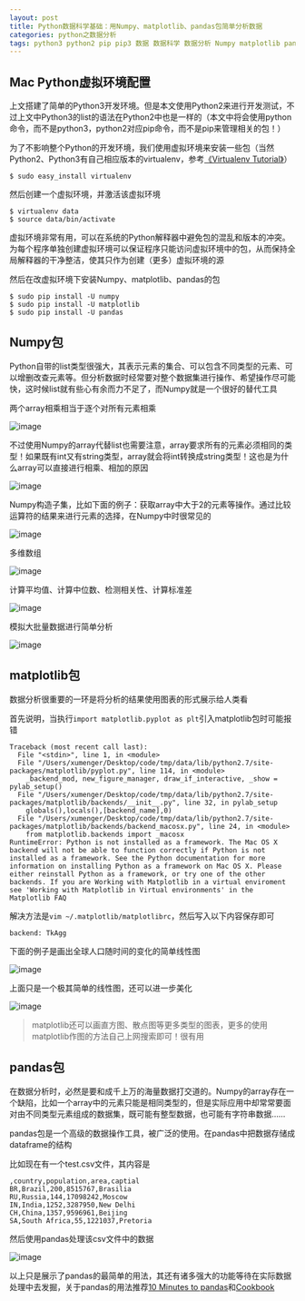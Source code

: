 ```yaml
---
layout: post
title: Python数据科学基础：用Numpy、matplotlib、pandas包简单分析数据
categories: python之数据分析
tags: python3 python2 pip pip3 数据 数据科学 数据分析 Numpy matplotlib pandas csv mac
---
```


## Mac Python虚拟环境配置

上文搭建了简单的Python3开发环境。但是本文使用Python2来进行开发测试，不过上文中Python3的list的语法在Python2中也是一样的（本文中将会使用python命令，而不是python3，python2对应pip命令，而不是pip来管理相关的包！）

为了不影响整个Python的开发环境，我们使用虚拟环境来安装一些包（当然Python2、Python3有自己相应版本的virtualenv，参考[《Virtualenv Tutorial》](http://www.simononsoftware.com/virtualenv-tutorial/)）

```
$ sudo easy_install virtualenv
```

然后创建一个虚拟环境，并激活该虚拟环境

```
$ virtualenv data
$ source data/bin/activate
```

虚拟环境非常有用，可以在系统的Python解释器中避免包的混乱和版本的冲突。为每个程序单独创建虚拟环境可以保证程序只能访问虚拟环境中的包，从而保持全局解释器的干净整洁，使其只作为创建（更多）虚拟环境的源

然后在改虚拟环境下安装Numpy、matplotlib、pandas的包

```
$ sudo pip install -U numpy
$ sudo pip install -U matplotlib
$ sudo pip install -U pandas
```

## Numpy包

Python自带的list类型很强大，其表示元素的集合、可以包含不同类型的元素、可以增删改查元素等。但分析数据时经常要对整个数据集进行操作、希望操作尽可能快，这时候list就有些心有余而力不足了，而Numpy就是一个很好的替代工具

两个array相乘相当于逐个对所有元素相乘

![image](../media/image/2017-01-09/31.png)

不过使用Numpy的array代替list也需要注意，array要求所有的元素必须相同的类型！如果既有int又有string类型，array就会将int转换成string类型！这也是为什么array可以直接进行相乘、相加的原因

![image](../media/image/2017-01-09/32.png)

Numpy构造子集，比如下面的例子：获取array中大于2的元素等操作。通过比较运算符的结果来进行元素的选择，在Numpy中时很常见的

![image](../media/image/2017-01-09/33.png)

多维数组

![image](../media/image/2017-01-09/34.png)

计算平均值、计算中位数、检测相关性、计算标准差

![image](../media/image/2017-01-09/35.png)

模拟大批量数据进行简单分析

![image](../media/image/2017-01-09/36.png)

## matplotlib包

数据分析很重要的一环是将分析的结果使用图表的形式展示给人类看

首先说明，当执行`import matplotlib.pyplot as plt`引入matplotlib包时可能报错

```
Traceback (most recent call last):
  File "<stdin>", line 1, in <module>
  File "/Users/xumenger/Desktop/code/tmp/data/lib/python2.7/site-packages/matplotlib/pyplot.py", line 114, in <module>
    _backend_mod, new_figure_manager, draw_if_interactive, _show = pylab_setup()
  File "/Users/xumenger/Desktop/code/tmp/data/lib/python2.7/site-packages/matplotlib/backends/__init__.py", line 32, in pylab_setup
    globals(),locals(),[backend_name],0)
  File "/Users/xumenger/Desktop/code/tmp/data/lib/python2.7/site-packages/matplotlib/backends/backend_macosx.py", line 24, in <module>
    from matplotlib.backends import _macosx
RuntimeError: Python is not installed as a framework. The Mac OS X backend will not be able to function correctly if Python is not installed as a framework. See the Python documentation for more information on installing Python as a framework on Mac OS X. Please either reinstall Python as a framework, or try one of the other backends. If you are Working with Matplotlib in a virtual enviroment see 'Working with Matplotlib in Virtual environments' in the Matplotlib FAQ
```

解决方法是`vim ~/.matplotlib/matplotlibrc`，然后写入以下内容保存即可

```
backend: TkAgg
```

下面的例子是画出全球人口随时间的变化的简单线性图

![image](../media/image/2017-01-09/37.png)

上面只是一个极其简单的线性图，还可以进一步美化

![image](../media/image/2017-01-09/38.png)

>matplotlib还可以画直方图、散点图等更多类型的图表，更多的使用matplotlib作图的方法自己上网搜索即可！很有用

## pandas包

在数据分析时，必然是要和成千上万的海量数据打交道的。Numpy的array存在一个缺陷，比如一个array中的元素只能是相同类型的，但是实际应用中却常常要面对由不同类型元素组成的数据集，既可能有整型数据，也可能有字符串数据……

pandas包是一个高级的数据操作工具，被广泛的使用。在pandas中把数据存储成dataframe的结构

比如现在有一个test.csv文件，其内容是

```
,country,population,area,captial
BR,Brazil,200,8515767,Brasilia
RU,Russia,144,17098242,Moscow
IN,India,1252,3287950,New Delhi
CH,China,1357,9596961,Beijing
SA,South Africa,55,1221037,Pretoria
```

然后使用pandas处理该csv文件中的数据

![image](../media/image/2017-01-09/39.png)

以上只是展示了pandas的最简单的用法，其还有诸多强大的功能等待在实际数据处理中去发掘，关于pandas的用法推荐[10 Minutes to pandas](http://pandas.pydata.org/pandas-docs/stable/10min.html)和[Cookbook](http://pandas.pydata.org/pandas-docs/stable/cookbook.html#cookbook)


